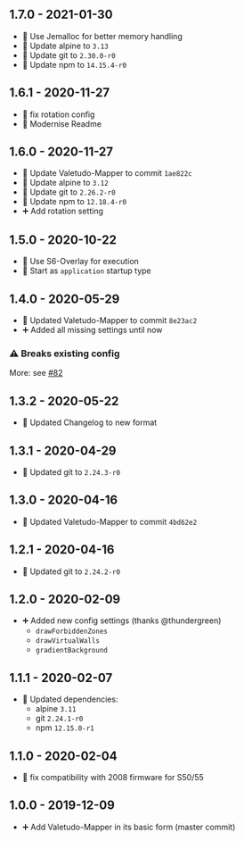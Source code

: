 ## 1.7.0 - 2021-01-30

* 🔨 Use Jemalloc for better memory handling
* 🔼 Update alpine to `3.13`
* 🔼 Update git to `2.30.0-r0`
* 🔼 Update npm to `14.15.4-r0`

## 1.6.1 - 2020-11-27

* 🐛 fix rotation config
* 🔨 Modernise Readme

## 1.6.0 - 2020-11-27

* 🔼 Update Valetudo-Mapper to commit `1ae822c`
* 🔼 Update alpine to `3.12`
* 🔼 Update git to `2.26.2-r0`
* 🔼 Update npm to `12.18.4-r0`
* ➕ Add rotation setting


## 1.5.0 - 2020-10-22

* 🔨 Use S6-Overlay for execution
* 🔨 Start as `application` startup type


## 1.4.0 - 2020-05-29

* 🔼 Updated Valetudo-Mapper to commit `8e23ac2`
* ➕ Added all missing settings until now

### ⚠️ Breaks existing config

More: see [#82](https://github.com/Poeschl/Hassio-Addons/pull/82)


## 1.3.2 - 2020-05-22

* 🔨 Updated Changelog to new format


## 1.3.1 - 2020-04-29

* 🔼 Updated git to `2.24.3-r0`


## 1.3.0 - 2020-04-16

* 🔼 Updated Valetudo-Mapper to commit `4bd62e2`


## 1.2.1 - 2020-04-16

* 🔼 Updated git to `2.24.2-r0`


## 1.2.0 - 2020-02-09

* ➕ Added new config settings (thanks @thundergreen)
  * `drawForbiddenZones`
  * `drawVirtualWalls`
  * `gradientBackground`


## 1.1.1 - 2020-02-07

* 🔼 Updated dependencies:
  * alpine `3.11`
  * git `2.24.1-r0`
  * npm `12.15.0-r1`


## 1.1.0 - 2020-02-04

* 🐛 fix compatibility with 2008 firmware for S50/55


## 1.0.0 - 2019-12-09

* ➕ Add Valetudo-Mapper in its basic form (master commit)
